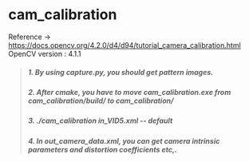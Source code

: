 # cam_calibration

Reference -> https://docs.opencv.org/4.2.0/d4/d94/tutorial_camera_calibration.html
OpenCV version : 4.1.1

> ##### 1. By using capture.py, you should get pattern images.
> ##### 2. After cmake, you have to move cam_calibration.exe from cam_calibration/build/ to cam_calibration/
> ##### 3. ./cam_calibration in_VID5.xml -- default
> ##### 4. In out_camera_data.xml, you can get camera intrinsic parameters and distortion coefficients etc,.
